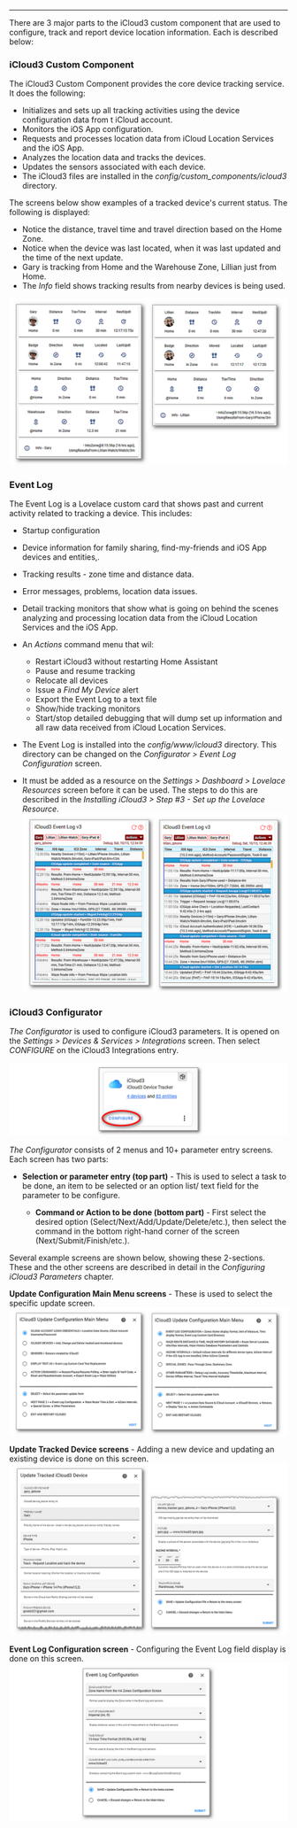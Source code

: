 ------

There are 3 major parts to the iCloud3 custom component that are used to configure, track and report device location information. Each is described below:

### iCloud3 Custom Component

The iCloud3 Custom Component provides the core device tracking service. It does the following:
  - Initializes and sets up all tracking activities using the device configuration data from t iCloud account.
  - Monitors the iOS App configuration.
  - Requests and processes location data from iCloud Location Services and the iOS App.
  - Analyzes the location data and tracks the devices.
  - Updates the sensors associated with each device.
  - The iCloud3 files are installed in the *config/custom_components/icloud3* directory. 

The screens below show examples of a tracked device's current status. The following is displayed:

- Notice the distance, travel time and travel direction based on the Home Zone. 
- Notice when the device was last located, when it was last updated and the time of the next update. 
- Gary is tracking from Home and the Warehouse Zone, Lillian just from Home.
- The *Info* field shows tracking results from nearby devices is being used.

![](../images/tracking-gary-lillian-home.png)

### Event Log
The Event Log is a Lovelace custom card that shows past and current activity related to tracking a device. This includes:
  - Startup configuration
  - Device information for family sharing, find-my-friends and iOS App devices and entities,.
  - Tracking results - zone time and distance data.
  - Error messages, problems, location data issues.
  - Detail tracking monitors that show what is going on behind the scenes analyzing and processing location data from the iCloud Location Services and the iOS App.
  - An *Actions* command menu that wil:
    - Restart iCloud3 without restarting Home Assistant
    - Pause and resume tracking
    - Relocate all devices
    - Issue a *Find My Device* alert
    - Export the Event Log to a text file
    - Show/hide tracking monitors
    - Start/stop detailed debugging that will dump set up information and all raw data received from iCloud Location Services.

  - The Event Log is installed into the *config/www/icloud3* directory. This directory can be changed on the *Configurator > Event Log Configuration* screen. 
  - It must be added as a resource on the *Settings > Dashboard > Lovelace Resources* screen before it can be used. The steps to do this are described in the *Installing iCloud3 > Step #3 - Set up the Lovelace Resource*.![](../images/tracking-gary-lillian-home-evlog.png)

### iCloud3 Configurator

*The Configurator* is used to configure iCloud3 parameters.  It is opened on the *Settings > Devices & Services > Integrations* screen. Then select *CONFIGURE* on the iCloud3 Integrations entry.

![](../images/cf-configurator.png)

*The Configurator* consists of 2 menus and 10+ parameter entry screens. Each screen has two parts:

- **Selection or parameter entry (top part)** - This is used to select a task to be done, an item to be selected or an option list/ text field for the parameter to be configure.

  - **Command or Action to be done (bottom part)** - First select the desired option (Select/Next/Add/Update/Delete/etc.), then select the command in the bottom right-hand corner of the screen (Next/Submit/Finish/etc.).

Several example screens are shown below, showing these 2-sections. These and the other screens are described in detail in the *Configuring iCloud3 Parameters* chapter.



**Update Configuration Main Menu screens** - These is used to select the specific update screen.
![](../images/cf-menu-1-2-sbs.png)



**Update Tracked Device screens** - Adding a new device and updating an existing device is done on this screen.
![](../images/cf-device-update-1-2-sbs.png)



**Event Log Configuration screen** - Configuring the Event Log field display is done on this screen.
![](../images/cf-evlog-config.png)
